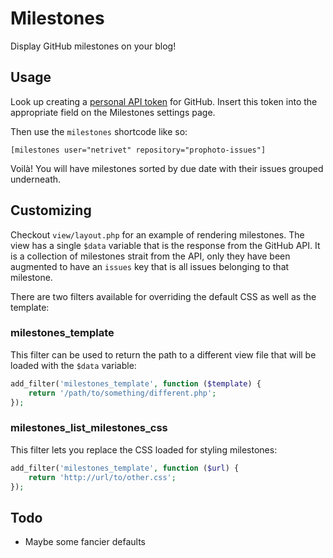 # Milestones

Display GitHub milestones on your blog!

## Usage

Look up creating a [personal API token](https://github.com/blog/1509-personal-api-tokens) for GitHub. Insert this token
into the appropriate field on the Milestones settings page.

Then use the `milestones` shortcode like so:

```
[milestones user="netrivet" repository="prophoto-issues"]
```

Voilà! You will have milestones sorted by due date with their issues grouped underneath.

## Customizing

Checkout `view/layout.php` for an example of rendering milestones. The view has a single `$data` variable
that is the response from the GitHub API. It is a collection of milestones strait from the API, only they
have been augmented to have an `issues` key that is all issues belonging to that milestone.

There are two filters available for overriding the default CSS as well as the template:

### milestones_template

This filter can be used to return the path to a different view file that will be loaded
with the `$data` variable:

```php
add_filter('milestones_template', function ($template) {
    return '/path/to/something/different.php';
});
```

### milestones_list_milestones_css

This filter lets you replace the CSS loaded for styling milestones:

```php
add_filter('milestones_template', function ($url) {
    return 'http://url/to/other.css';
});
```

## Todo

* Maybe some fancier defaults
